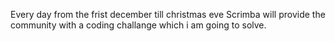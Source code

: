 Every day from the frist december till christmas eve Scrimba will provide the community with a coding challange which i am going to solve.

